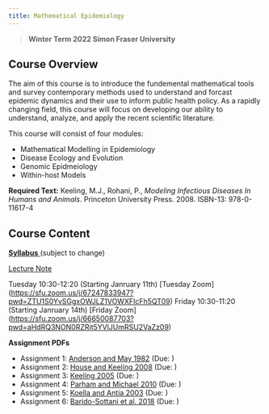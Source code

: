 ```yaml
---
title: Mathematical Epidemiology
---
```


> **Winter Term 2022 Simon Fraser University**

## Course Overview
The aim of this course is to introduce the fundemental mathematical tools and survey contemporary methods used to understand and forcast epidemic dynamics and their use to inform public health policy. As a rapidly changing field, this course will focus on developing our ability to understand, analyze, and apply the recent scientific literature.  

This course will consist of four modules:
* Mathematical Modelling in Epidemiology
* Disease Ecology and Evolution
* Genomic Epidmeiology
* Within-host Models

**Required Text:** Keeling, M.J., Rohani, P., *Modeling Infectious Diseases In Humans and Animals*. Princeton University Press. 2008. ISBN-13: 978-0-11617-4


## Course Content

[**Syllabus** ](Math496_Syllabus.pdf) (subject to change)

[Lecture Note](https://amacp.github.io/Math496/LectureNotes.html)

Tuesday 10:30-12:20 (Starting Janruary 11th)
[Tuesday Zoom] (https://sfu.zoom.us/j/67247833947?pwd=ZTU1S0YvSGgxOWJLZ1VOWXFIcFh5QT09)
Friday 10:30-11:20 (Starting Janruary 14th)
[Friday Zoom] (https://sfu.zoom.us/j/66650087703?pwd=aHdRQ3NON0RZRit5YVlJUmRSU2VaZz09)

**Assignment PDFs**
* Assignment 1: [Anderson and May 1982](Anderson1982.pdf) (Due: )
* Assignment 2: [House and Keeling 2008](HouseKeeling2008.pdf) (Due: )
* Assignment 3: [Keeling 2005](Keeling2005.pdf) (Due: )
* Assignment 4: [Parham and Michael 2010](ParhamMichael2010.pdf) (Due: )
* Assignment 5: [Koella and Antia 2003](KoellaAntia2003.pdf) (Due: )
* Assignment 6: [Barido-Sottani et al. 2018](BaridoSottani2018.pdf) (Due: )
